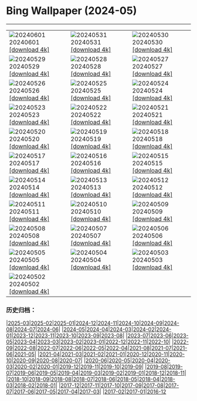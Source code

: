 # Bing Wallpaper (2024-05)
**************

<table><tr><td><img class="wallpaper" src="https://www.bing.com/th?id=OHR.PrideMonthSF_DE-DE2818464419_1920x1080.jpg" alt="20240601"> 20240601 <a href="https://www.bing.com/th?id=OHR.PrideMonthSF_DE-DE2818464419_UHD.jpg">[download 4k]</a></td><td><img class="wallpaper" src="https://www.bing.com/th?id=OHR.YorkshireDalesNP_DE-DE2262987650_1920x1080.jpg" alt="20240531"> 20240531 <a href="https://www.bing.com/th?id=OHR.YorkshireDalesNP_DE-DE2262987650_UHD.jpg">[download 4k]</a></td><td><img class="wallpaper" src="https://www.bing.com/th?id=OHR.Everglades90th_DE-DE6253688442_1920x1080.jpg" alt="20240530"> 20240530 <a href="https://www.bing.com/th?id=OHR.Everglades90th_DE-DE6253688442_UHD.jpg">[download 4k]</a></td></tr><tr><td><img class="wallpaper" src="https://www.bing.com/th?id=OHR.MullOtter_DE-DE1417523024_1920x1080.jpg" alt="20240529"> 20240529 <a href="https://www.bing.com/th?id=OHR.MullOtter_DE-DE1417523024_UHD.jpg">[download 4k]</a></td><td><img class="wallpaper" src="https://www.bing.com/th?id=OHR.MeteoraMonastery_DE-DE0965376311_1920x1080.jpg" alt="20240528"> 20240528 <a href="https://www.bing.com/th?id=OHR.MeteoraMonastery_DE-DE0965376311_UHD.jpg">[download 4k]</a></td><td><img class="wallpaper" src="https://www.bing.com/th?id=OHR.SestriLevante_DE-DE0573141632_1920x1080.jpg" alt="20240527"> 20240527 <a href="https://www.bing.com/th?id=OHR.SestriLevante_DE-DE0573141632_UHD.jpg">[download 4k]</a></td></tr><tr><td><img class="wallpaper" src="https://www.bing.com/th?id=OHR.ElbeSandstone_DE-DE9941836770_1920x1080.jpg" alt="20240526"> 20240526 <a href="https://www.bing.com/th?id=OHR.ElbeSandstone_DE-DE9941836770_UHD.jpg">[download 4k]</a></td><td><img class="wallpaper" src="https://www.bing.com/th?id=OHR.MoroccoBenhaddou_DE-DE9640944189_1920x1080.jpg" alt="20240525"> 20240525 <a href="https://www.bing.com/th?id=OHR.MoroccoBenhaddou_DE-DE9640944189_UHD.jpg">[download 4k]</a></td><td><img class="wallpaper" src="https://www.bing.com/th?id=OHR.OrdesaNationalPark_DE-DE9218921574_1920x1080.jpg" alt="20240524"> 20240524 <a href="https://www.bing.com/th?id=OHR.OrdesaNationalPark_DE-DE9218921574_UHD.jpg">[download 4k]</a></td></tr><tr><td><img class="wallpaper" src="https://www.bing.com/th?id=OHR.IndianStarTortoise_DE-DE8901102439_1920x1080.jpg" alt="20240523"> 20240523 <a href="https://www.bing.com/th?id=OHR.IndianStarTortoise_DE-DE8901102439_UHD.jpg">[download 4k]</a></td><td><img class="wallpaper" src="https://www.bing.com/th?id=OHR.SnowGumTasmania_DE-DE8538899812_1920x1080.jpg" alt="20240522"> 20240522 <a href="https://www.bing.com/th?id=OHR.SnowGumTasmania_DE-DE8538899812_UHD.jpg">[download 4k]</a></td><td><img class="wallpaper" src="https://www.bing.com/th?id=OHR.MalaysiaTea_DE-DE8270167574_1920x1080.jpg" alt="20240521"> 20240521 <a href="https://www.bing.com/th?id=OHR.MalaysiaTea_DE-DE8270167574_UHD.jpg">[download 4k]</a></td></tr><tr><td><img class="wallpaper" src="https://www.bing.com/th?id=OHR.HoneycombBee_DE-DE7958601447_1920x1080.jpg" alt="20240520"> 20240520 <a href="https://www.bing.com/th?id=OHR.HoneycombBee_DE-DE7958601447_UHD.jpg">[download 4k]</a></td><td><img class="wallpaper" src="https://www.bing.com/th?id=OHR.NefertitiMuseum_DE-DE7400530006_1920x1080.jpg" alt="20240519"> 20240519 <a href="https://www.bing.com/th?id=OHR.NefertitiMuseum_DE-DE7400530006_UHD.jpg">[download 4k]</a></td><td><img class="wallpaper" src="https://www.bing.com/th?id=OHR.VernazzaItaly_DE-DE7128590737_1920x1080.jpg" alt="20240518"> 20240518 <a href="https://www.bing.com/th?id=OHR.VernazzaItaly_DE-DE7128590737_UHD.jpg">[download 4k]</a></td></tr><tr><td><img class="wallpaper" src="https://www.bing.com/th?id=OHR.TarangireElephants_DE-DE6659781135_1920x1080.jpg" alt="20240517"> 20240517 <a href="https://www.bing.com/th?id=OHR.TarangireElephants_DE-DE6659781135_UHD.jpg">[download 4k]</a></td><td><img class="wallpaper" src="https://www.bing.com/th?id=OHR.DayOfLight_DE-DE0376737244_1920x1080.jpg" alt="20240516"> 20240516 <a href="https://www.bing.com/th?id=OHR.DayOfLight_DE-DE0376737244_UHD.jpg">[download 4k]</a></td><td><img class="wallpaper" src="https://www.bing.com/th?id=OHR.RiverNekarHeidelberg_DE-DE0017451449_1920x1080.jpg" alt="20240515"> 20240515 <a href="https://www.bing.com/th?id=OHR.RiverNekarHeidelberg_DE-DE0017451449_UHD.jpg">[download 4k]</a></td></tr><tr><td><img class="wallpaper" src="https://www.bing.com/th?id=OHR.CarlsbadNP_DE-DE9906842955_1920x1080.jpg" alt="20240514"> 20240514 <a href="https://www.bing.com/th?id=OHR.CarlsbadNP_DE-DE9906842955_UHD.jpg">[download 4k]</a></td><td><img class="wallpaper" src="https://www.bing.com/th?id=OHR.NamibiaCanyon_DE-DE8827731731_1920x1080.jpg" alt="20240513"> 20240513 <a href="https://www.bing.com/th?id=OHR.NamibiaCanyon_DE-DE8827731731_UHD.jpg">[download 4k]</a></td><td><img class="wallpaper" src="https://www.bing.com/th?id=OHR.GuanacoMother_DE-DE8465520187_1920x1080.jpg" alt="20240512"> 20240512 <a href="https://www.bing.com/th?id=OHR.GuanacoMother_DE-DE8465520187_UHD.jpg">[download 4k]</a></td></tr><tr><td><img class="wallpaper" src="https://www.bing.com/th?id=OHR.BlueCityIndia_DE-DE7777501336_1920x1080.jpg" alt="20240511"> 20240511 <a href="https://www.bing.com/th?id=OHR.BlueCityIndia_DE-DE7777501336_UHD.jpg">[download 4k]</a></td><td><img class="wallpaper" src="https://www.bing.com/th?id=OHR.MisoolRajaAmpat_DE-DE6830111784_1920x1080.jpg" alt="20240510"> 20240510 <a href="https://www.bing.com/th?id=OHR.MisoolRajaAmpat_DE-DE6830111784_UHD.jpg">[download 4k]</a></td><td><img class="wallpaper" src="https://www.bing.com/th?id=OHR.EmirganPark_DE-DE6431860562_1920x1080.jpg" alt="20240509"> 20240509 <a href="https://www.bing.com/th?id=OHR.EmirganPark_DE-DE6431860562_UHD.jpg">[download 4k]</a></td></tr><tr><td><img class="wallpaper" src="https://www.bing.com/th?id=OHR.PortMarseille_DE-DE5901142925_1920x1080.jpg" alt="20240508"> 20240508 <a href="https://www.bing.com/th?id=OHR.PortMarseille_DE-DE5901142925_UHD.jpg">[download 4k]</a></td><td><img class="wallpaper" src="https://www.bing.com/th?id=OHR.SuspensionBridge_DE-DE5413963074_1920x1080.jpg" alt="20240507"> 20240507 <a href="https://www.bing.com/th?id=OHR.SuspensionBridge_DE-DE5413963074_UHD.jpg">[download 4k]</a></td><td><img class="wallpaper" src="https://www.bing.com/th?id=OHR.TheRoachesPeakDistrict_DE-DE5320650823_1920x1080.jpg" alt="20240506"> 20240506 <a href="https://www.bing.com/th?id=OHR.TheRoachesPeakDistrict_DE-DE5320650823_UHD.jpg">[download 4k]</a></td></tr><tr><td><img class="wallpaper" src="https://www.bing.com/th?id=OHR.SanMiguelAllende_DE-DE2308730889_1920x1080.jpg" alt="20240505"> 20240505 <a href="https://www.bing.com/th?id=OHR.SanMiguelAllende_DE-DE2308730889_UHD.jpg">[download 4k]</a></td><td><img class="wallpaper" src="https://www.bing.com/th?id=OHR.JediMonastery_DE-DE1926121276_1920x1080.jpg" alt="20240504"> 20240504 <a href="https://www.bing.com/th?id=OHR.JediMonastery_DE-DE1926121276_UHD.jpg">[download 4k]</a></td><td><img class="wallpaper" src="https://www.bing.com/th?id=OHR.SonoranSpring_DE-DE9357801866_1920x1080.jpg" alt="20240503"> 20240503 <a href="https://www.bing.com/th?id=OHR.SonoranSpring_DE-DE9357801866_UHD.jpg">[download 4k]</a></td></tr><tr><td><img class="wallpaper" src="https://www.bing.com/th?id=OHR.CratersOfTheMoon_DE-DE3535189706_1920x1080.jpg" alt="20240502"> 20240502 <a href="https://www.bing.com/th?id=OHR.CratersOfTheMoon_DE-DE3535189706_UHD.jpg">[download 4k]</a></td><td></td><td></td></tr></table>

### 历史归档：

|[2025-03](/../2025-03/2025-03.md)|[2025-02](/../2025-02/2025-02.md)|[2025-01](/../2025-01/2025-01.md)|[2024-12](/../2024-12/2024-12.md)|[2024-11](/../2024-11/2024-11.md)|[2024-10](/../2024-10/2024-10.md)|[2024-09](/../2024-09/2024-09.md)|[2024-08](/../2024-08/2024-08.md)|[2024-07](/../2024-07/2024-07.md)|[2024-06](/../2024-06/2024-06.md)|
|[2024-05](/2024-05.md)|[2024-04](/../2024-04/2024-04.md)|[2024-03](/../2024-03/2024-03.md)|[2024-02](/../2024-02/2024-02.md)|[2024-01](/../2024-01/2024-01.md)|[2023-12](/../2023-12/2023-12.md)|[2023-11](/../2023-11/2023-11.md)|[2023-10](/../2023-10/2023-10.md)|[2023-09](/../2023-09/2023-09.md)|[2023-08](/../2023-08/2023-08.md)|
|[2023-07](/../2023-07/2023-07.md)|[2023-06](/../2023-06/2023-06.md)|[2023-05](/../2023-05/2023-05.md)|[2023-04](/../2023-04/2023-04.md)|[2023-03](/../2023-03/2023-03.md)|[2023-02](/../2023-02/2023-02.md)|[2023-01](/../2023-01/2023-01.md)|[2022-12](/../2022-12/2022-12.md)|[2022-11](/../2022-11/2022-11.md)|[2022-10](/../2022-10/2022-10.md)|
|[2022-09](/../2022-09/2022-09.md)|[2022-08](/../2022-08/2022-08.md)|[2022-07](/../2022-07/2022-07.md)|[2022-06](/../2022-06/2022-06.md)|[2022-05](/../2022-05/2022-05.md)|[2022-04](/../2022-04/2022-04.md)|[2021-08](/../2021-08/2021-08.md)|[2021-07](/../2021-07/2021-07.md)|[2021-06](/../2021-06/2021-06.md)|[2021-05](/../2021-05/2021-05.md)|
|[2021-04](/../2021-04/2021-04.md)|[2021-03](/../2021-03/2021-03.md)|[2021-02](/../2021-02/2021-02.md)|[2021-01](/../2021-01/2021-01.md)|[2020-12](/../2020-12/2020-12.md)|[2020-11](/../2020-11/2020-11.md)|[2020-10](/../2020-10/2020-10.md)|[2020-09](/../2020-09/2020-09.md)|[2020-08](/../2020-08/2020-08.md)|[2020-07](/../2020-07/2020-07.md)|
|[2020-06](/../2020-06/2020-06.md)|[2020-05](/../2020-05/2020-05.md)|[2020-04](/../2020-04/2020-04.md)|[2020-03](/../2020-03/2020-03.md)|[2020-02](/../2020-02/2020-02.md)|[2020-01](/../2020-01/2020-01.md)|[2019-12](/../2019-12/2019-12.md)|[2019-11](/../2019-11/2019-11.md)|[2019-10](/../2019-10/2019-10.md)|[2019-09](/../2019-09/2019-09.md)|
|[2019-08](/../2019-08/2019-08.md)|[2019-07](/../2019-07/2019-07.md)|[2019-06](/../2019-06/2019-06.md)|[2019-05](/../2019-05/2019-05.md)|[2019-04](/../2019-04/2019-04.md)|[2019-03](/../2019-03/2019-03.md)|[2019-02](/../2019-02/2019-02.md)|[2019-01](/../2019-01/2019-01.md)|[2018-12](/../2018-12/2018-12.md)|[2018-11](/../2018-11/2018-11.md)|
|[2018-10](/../2018-10/2018-10.md)|[2018-09](/../2018-09/2018-09.md)|[2018-08](/../2018-08/2018-08.md)|[2018-07](/../2018-07/2018-07.md)|[2018-06](/../2018-06/2018-06.md)|[2018-05](/../2018-05/2018-05.md)|[2018-04](/../2018-04/2018-04.md)|[2018-03](/../2018-03/2018-03.md)|[2018-02](/../2018-02/2018-02.md)|[2018-01](/../2018-01/2018-01.md)|
|[2017-12](/../2017-12/2017-12.md)|[2017-11](/../2017-11/2017-11.md)|[2017-10](/../2017-10/2017-10.md)|[2017-09](/../2017-09/2017-09.md)|[2017-08](/../2017-08/2017-08.md)|[2017-07](/../2017-07/2017-07.md)|[2017-06](/../2017-06/2017-06.md)|[2017-05](/../2017-05/2017-05.md)|[2017-04](/../2017-04/2017-04.md)|[2017-03](/../2017-03/2017-03.md)|
|[2017-02](/../2017-02/2017-02.md)|[2017-01](/../2017-01/2017-01.md)|[2016-12](/../2016-12/2016-12.md)